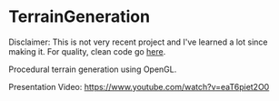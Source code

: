 # TerrainGeneration

Disclaimer: This is not very recent project and I've learned a lot since making it. For quality, clean code go [here](https://github.com/antoniwidelski/3DModelViewer).

Procedural terrain generation using OpenGL.

Presentation Video: https://www.youtube.com/watch?v=eaT6piet2O0

